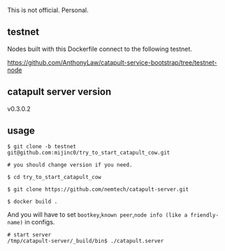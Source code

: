 This is not official. Personal.

## testnet

Nodes built with this Dockerfile connect to the following testnet.

https://github.com/AnthonyLaw/catapult-service-bootstrap/tree/testnet-node

## catapult server version

v0.3.0.2

## usage

```no_attr
$ git clone -b testnet git@github.com:mijinc0/try_to_start_catapult_cow.git

# you should change version if you need.

$ cd try_to_start_catapult_cow

$ git clone https://github.com/nemtech/catapult-server.git

$ docker build .
```

And you will have to set `bootkey`,`known peer`,`node info (like a friendly-name)` in configs.

```no_attr
# start server
/tmp/catapult-server/_build/bin$ ./catapult.server
```
